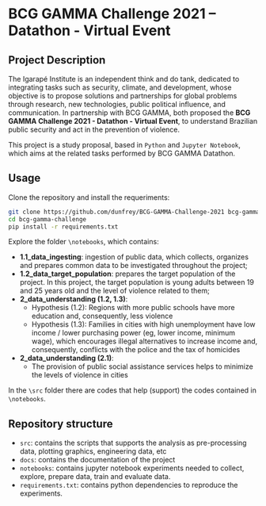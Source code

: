 # BCG GAMMA Challenge 2021 – Datathon - Virtual Event

## Project Description

The Igarapé Institute is an independent think and do tank, dedicated to integrating tasks such as security, climate, and development, whose objective is to propose solutions and partnerships for global problems through research, new technologies, public political influence, and communication. In partnership with BCG GAMMA, both proposed the **BCG GAMMA Challenge 2021 - Datathon - Virtual Event**, to understand Brazilian public security and act in the prevention of violence.

This project is a study proposal, based in `Python` and `Jupyter Notebook`, which aims at the related tasks performed by BCG GAMMA Datathon.

## Usage

Clone the repository and install the requeriments:

```sh
git clone https://github.com/dunfrey/BCG-GAMMA-Challenge-2021 bcg-gamma-challenge
cd bcg-gamma-challenge
pip install -r requirements.txt
```
Explore the folder `\notebooks`, which contains:
- **1.1_data_ingesting**: ingestion of public data, which collects, organizes and prepares common data to be investigated throughout the project;
- **1.2_data_target_population**: prepares the target population of the project. In this project, the target population is young adults between 19 and 25 years old and the level of violence related to them;
- **2_data_understanding (1.2, 1.3)**:
    - Hypothesis (1.2): Regions with more public schools have more education and, consequently, less violence
    - Hypothesis (1.3): Families in cities with high unemployment have low income / lower purchasing power (eg, lower income, minimum wage), which encourages illegal alternatives to increase income and, consequently, conflicts with the police and the tax of homicides
- **2_data_understanding (2.1)**: 
    - The provision of public social assistance services helps to minimize the levels of violence in cities

In the `\src` folder there are codes that help (support) the codes contained in `\notebooks`.

## Repository structure

- `src`: contains the scripts that supports the analysis as pre-processing data, plotting graphics, engineering data, etc
- `docs`: contains the documentation of the project
- `notebooks`: contains jupyter notebook experiments needed to collect, explore, prepare data, train and evaluate data.
- `requirements.txt`: contains python dependencies to reproduce the experiments.
